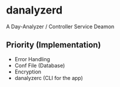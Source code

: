 # danalyzerd

A Day-Analyzer / Controller Service Deamon  

## Priority (Implementation)

- Error Handling
- Conf File (Database)
- Encryption
- danalyzerc (CLI for the app)
